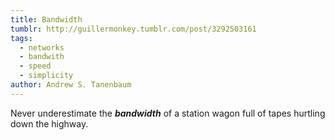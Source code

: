 ```yaml
---
title: Bandwidth
tumblr: http://guillermonkey.tumblr.com/post/3292503161
tags:
  - networks
  - bandwith
  - speed
  - simplicity
author: Andrew S. Tanenbaum
---
```


Never underestimate the ***bandwidth*** of a station wagon full of tapes hurtling down the highway.
